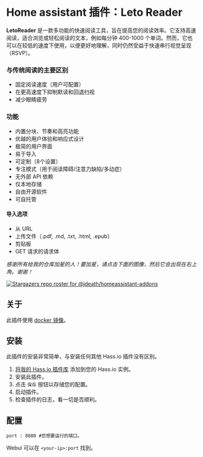 # Home assistant 插件：Leto Reader
**LetoReader** 是一款多功能的快速阅读工具，旨在提高您的阅读效率。它支持高速阅读，适合浏览或轻松阅读的文本，例如每分钟 400-1000 个单词。然而，它也可以在较低的速度下使用，以便更好地理解，同时仍然受益于快速串行视觉呈现（RSVP）。

### 与传统阅读的主要区别
- 固定阅读速度（用户可配置）
- 在更高速度下抑制默读和回退扫视
- 减少眼睛疲劳

### 功能
- 内置分块、节奏和高亮功能
- 优越的用户体验和响应式设计
- 极简的用户界面
- 易于导入
- 可定制（8个设置）
- 专注模式（用于阅读障碍/注意力缺陷/多动症）
- 无外部 API 依赖
- 仅本地存储
- 自由开源软件
- 可自托管

#### 导入选项
- 从 URL
- 上传文件（.pdf, .md, .txt, .html, .epub）
- 剪贴板
- GET 请求的请求体

_感谢所有给我的仓库加星的人！要加星，请点击下面的图像，然后它会出现在右上角。谢谢！_

[![Stargazers repo roster for @jdeath/homeassistant-addons](https://reporoster.com/stars/jdeath/homeassistant-addons)](https://github.com/jdeath/homeassistant-addons/stargazers)

## 关于

此插件使用 [docker 镜像](https://github.com/Axym-Labs/LetoReader)。

## 安装

此插件的安装非常简单，与安装任何其他 Hass.io 插件没有区别。

1. [将我的 Hass.io 插件库][repository] 添加到您的 Hass.io 实例。
1. 安装此插件。
1. 点击 `保存` 按钮以存储您的配置。
1. 启动插件。
1. 检查插件的日志，看一切是否顺利。

## 配置

```
port : 8080 #您想要运行的端口。
```

Webui 可以在 `<your-ip>:port` 找到。

[repository]: https://github.com/jdeath/homeassistant-addons